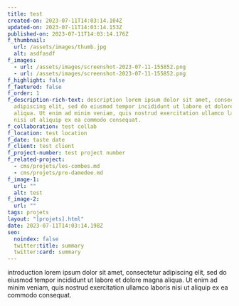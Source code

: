 ```yaml
---
title: test
created-on: 2023-07-11T14:03:14.104Z
updated-on: 2023-07-11T14:03:14.153Z
published-on: 2023-07-11T14:03:14.176Z
f_thumbnail:
  url: /assets/images/thumb.jpg
  alt: asdfasdf
f_images:
  - url: /assets/images/screenshot-2023-07-11-155852.png
  - url: /assets/images/screenshot-2023-07-11-155852.png
f_highlight: false
f_faetured: false
f_order: 1
f_description-rich-text: d﻿escription lorem ipsum dolor sit amet, consectetur
  adipiscing elit, sed do eiusmod tempor incididunt ut labore et dolore magna
  aliqua. Ut enim ad minim veniam, quis nostrud exercitation ullamco laboris
  nisi ut aliquip ex ea commodo consequat.
f_collaboration: test collab
f_location: test location
f_date: taste date
f_client: test client
f_project-number: test project number
f_related-project:
  - cms/projets/les-combes.md
  - cms/projets/pre-damedee.md
f_image-1:
  url: ""
  alt: test
f_image-2:
  url: ""
tags: projets
layout: "[projets].html"
date: 2023-07-11T14:03:14.198Z
seo:
  noindex: false
  twitter:title: summary
  twitter:card: summary
---
```

introduction lorem ipsum dolor sit amet, consectetur adipiscing elit, sed do eiusmod tempor incididunt ut labore et dolore magna aliqua. Ut enim ad minim veniam, quis nostrud exercitation ullamco laboris nisi ut aliquip ex ea commodo consequat.